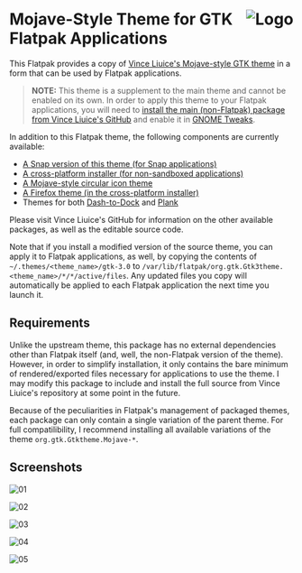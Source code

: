 <img src="https://github.com/vinceliuice/Sierra-gtk-theme/blob/imgs/logo.png" alt="Logo" align="right" /> Mojave-Style Theme for GTK Flatpak Applications
======

This Flatpak provides a copy of [Vince Liuice's Mojave-style GTK theme](https://github.com/vinceliuice/Mojave-gtk-theme) in a form that can be used by Flatpak applications.

> **NOTE:** This theme is a supplement to the main theme and cannot be enabled on its own. In order to apply this theme to your Flatpak applications, you will need to [install the main (non-Flatpak) package from Vince Liuice's GitHub](https://github.com/vinceliuice/Mojave-gtk-theme#Installation) and enable it in [GNOME Tweaks](https://wiki.gnome.org/Apps/Tweaks).

In addition to this Flatpak theme, the following components are currently available:

* [A Snap version of this theme (for Snap applications)](https://snapcraft.io/mojave-themes)
* [A cross-platform installer (for non-sandboxed applications)](https://github.com/vinceliuice/Mojave-gtk-theme)
* [A Mojave-style circular icon theme](https://github.com/vinceliuice/McMojave-kde)
* [A Firefox theme (in the cross-platform installer)](https://github.com/vinceliuice/Mojave-gtk-theme/tree/master/src/other/firefox)
* Themes for both [Dash-to-Dock](https://github.com/vinceliuice/Mojave-gtk-theme/tree/master/src/other/dash-to-dock) and [Plank](https://github.com/vinceliuice/Mojave-gtk-theme/tree/master/src/other/plank)

Please visit Vince Liuice's GitHub for information on the other available packages, as well as the editable source code.

Note that if you install a modified version of the source theme, you can apply it to Flatpak applications, as well, by copying the contents of `~/.themes/<theme_name>/gtk-3.0` to `/var/lib/flatpak/org.gtk.Gtk3theme.<theme_name>/*/*/active/files`. Any updated files you copy will automatically be applied to each Flatpak application the next time you launch it.

## Requirements

Unlike the upstream theme, this package has no external dependencies other than Flatpak itself (and, well, the non-Flatpak version of the theme). However, in order to simplify installation, it only contains the bare minimum of rendered/exported files necessary for applications to use the theme. I may modify this package to include and install the full source from Vince Liuice's repository at some point in the future.

Because of the peculiarities in Flatpak's management of packaged themes, each package can only contain a single variation of the parent theme. For full compatilibility, I recommend installing all available variations of the theme `org.gtk.Gtktheme.Mojave-*`.

## Screenshots

![01](https://github.com/vinceliuice/Mojave-gtk-theme/blob/images/screenshot01.jpeg?raw=true)

![02](https://github.com/vinceliuice/Mojave-gtk-theme/blob/images/screenshot02.jpeg?raw=true)

![03](https://github.com/vinceliuice/Mojave-gtk-theme/blob/images/screenshot03.jpeg?raw=true)

![04](https://github.com/vinceliuice/Mojave-gtk-theme/blob/images/screenshot04.jpeg?raw=true)

![05](https://github.com/vinceliuice/Mojave-gtk-theme/blob/images/screenshot05.jpeg?raw=true)
